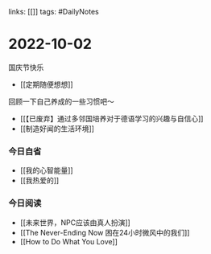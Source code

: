 links: [[]]
tags: #DailyNotes 

# 2022-10-02

国庆节快乐

- [[定期随便想想]]

回顾一下自己养成的一些习惯吧～
- [[【已废弃】通过多邻国培养对于德语学习的兴趣与自信心]]
- [[制造好闻的生活环境]]

### 今日自省

- [[我的心智能量]]
- [[我热爱的]]

### 今日阅读

- [[未来世界，NPC应该由真人扮演]]
- [[The Never-Ending Now 困在24小时微风中的我们]]
- [[How to Do What You Love]]
